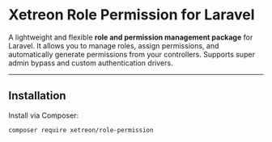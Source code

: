 # Xetreon Role Permission for Laravel

A lightweight and flexible **role and permission management package** for Laravel. It allows you to manage roles, assign permissions, and automatically generate permissions from your controllers. Supports super admin bypass and custom authentication drivers.

---

## Installation

Install via Composer:

```bash
composer require xetreon/role-permission
